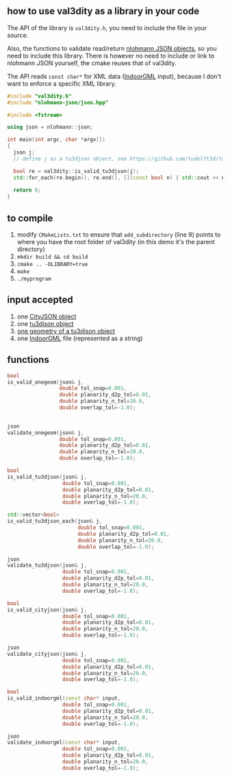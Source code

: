 
## how to use val3dity as a library in your code

The API of the library is `val3dity.h`, you need to include the file in your source.

Also, the functions to validate read/return [nlohmann JSON objects](https://github.com/nlohmann/json), so you need to include this library. 
There is however no need to include or link to nlohmann JSON yourself, the cmake reuses that of val3dity.

The API reads `const char*` for XML data ([IndoorGML](http://indoorgml.net/) input), because I don't want to enforce a specific XML library.


```cpp
#include "val3dity.h" 
#include "nlohmann-json/json.hpp"

#include <fstream>

using json = nlohmann::json;

int main(int argc, char *argv[])
{
  json j;
  // define j as a tu3djson object, see https://github.com/tudelft3d/tu3djson

  bool re = val3dity::is_valid_tu3djson(j);
  std::for_each(re.begin(), re.end(), [](const bool n) { std::cout << n << std::endl; });
   
  return 0;
}
```


## to compile

1. modify `CMakeLists.txt` to ensure that `add_subdirectory` (line 9) points to where you have the root folder of val3dity (in this demo it's the parent directory)
1. `mkdir build && cd build`
1. `cmake .. -DLIBRARY=true`
1. `make`
1. `./myprogram`


## input accepted

1. one [CityJSON object](https://www.cityjson.org/specs/#cityjson-object)
2. one [tu3djson object](https://github.com/tudelft3d/tu3djson#tu3djson-object)
3. [one geometry of a tu3djson object](https://github.com/tudelft3d/tu3djson#geometry-object)
4. one [IndoorGML](http://indoorgml.net/) file (represented as a string)

## functions 

```cpp
bool 
is_valid_onegeom(json& j,
                 double tol_snap=0.001, 
                 double planarity_d2p_tol=0.01, 
                 double planarity_n_tol=20.0, 
                 double overlap_tol=-1.0);
  

json
validate_onegeom(json& j,
                 double tol_snap=0.001, 
                 double planarity_d2p_tol=0.01, 
                 double planarity_n_tol=20.0, 
                 double overlap_tol=-1.0);

bool 
is_valid_tu3djson(json& j,
                  double tol_snap=0.001, 
                  double planarity_d2p_tol=0.01, 
                  double planarity_n_tol=20.0, 
                  double overlap_tol=-1.0);

std::vector<bool> 
is_valid_tu3djson_each(json& j,
                       double tol_snap=0.001, 
                       double planarity_d2p_tol=0.01, 
                       double planarity_n_tol=20.0, 
                       double overlap_tol=-1.0);

json
validate_tu3djson(json& j,
                  double tol_snap=0.001, 
                  double planarity_d2p_tol=0.01, 
                  double planarity_n_tol=20.0, 
                  double overlap_tol=-1.0);

bool 
is_valid_cityjson(json& j, 
                  double tol_snap=0.001, 
                  double planarity_d2p_tol=0.01, 
                  double planarity_n_tol=20.0, 
                  double overlap_tol=-1.0);

json
validate_cityjson(json& j, 
                  double tol_snap=0.001, 
                  double planarity_d2p_tol=0.01, 
                  double planarity_n_tol=20.0, 
                  double overlap_tol=-1.0);

bool 
is_valid_indoorgml(const char* input, 
                  double tol_snap=0.001, 
                  double planarity_d2p_tol=0.01, 
                  double planarity_n_tol=20.0, 
                  double overlap_tol=-1.0);

json
validate_indoorgml(const char* input, 
                  double tol_snap=0.001, 
                  double planarity_d2p_tol=0.01, 
                  double planarity_n_tol=20.0, 
                  double overlap_tol=-1.0);
```